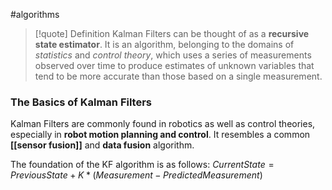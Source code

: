 #algorithms

> [!quote] Definition
> Kalman Filters can be thought of as a **recursive state estimator**. It is an algorithm, belonging to the domains of _statistics_ and _control theory_, which uses a series of measurements observed over time to produce estimates of unknown variables that tend to be more accurate than those based on a single measurement.

### The Basics of Kalman Filters
Kalman Filters are commonly found in robotics as well as control theories, especially in **robot motion planning and control**. It resembles a common **[[sensor fusion]]** and **data fusion** algorithm.

The foundation of the KF algorithm is as follows:
$Current State = Previous State + K * (Measurement - Predicted Measurement)$

